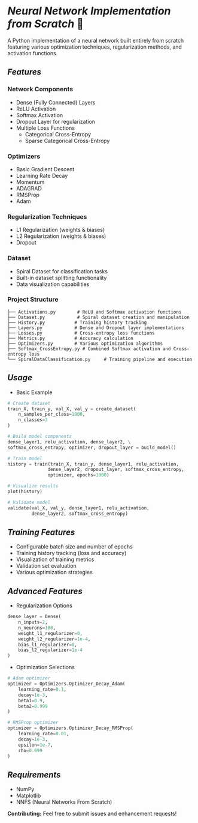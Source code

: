 # _**Neural Network Implementation from Scratch**_ 🧠
A Python implementation of a neural network built entirely from scratch featuring various optimization techniques, regularization methods, and activation functions.

## ***Features***

### Network Components

* Dense (Fully Connected) Layers
* ReLU Activation
* Softmax Activation
* Dropout Layer for regularization
* Multiple Loss Functions
    * Categorical Cross-Entropy
    * Sparse Categorical Cross-Entropy
  
### Optimizers
  * Basic Gradient Descent
  * Learning Rate Decay
  * Momentum
  * ADAGRAD
  * RMSProp
  * Adam

### Regularization Techniques
* L1 Regularization (weights & biases)
* L2 Regularization (weights & biases)
* Dropout

### Dataset
* Spiral Dataset for classification tasks
* Built-in dataset splitting functionality
* Data visualization capabilities

### Project Structure
```
├── Activations.py        # ReLU and Softmax activation functions
├── Dataset.py            # Spiral dataset creation and manipulation
├── History.py           # Training history tracking
├── Layers.py            # Dense and Dropout layer implementations
├── Losses.py            # Cross-entropy loss functions
├── Metrics.py           # Accuracy calculation
├── Optimizers.py        # Various optimization algorithms
├── Softmax_CrossEntropy.py # Combined Softmax activation and Cross-entropy loss
└── SpiralDataClassification.py     # Training pipeline and execution 
```

## ***Usage***
  * Basic Example

```python
# Create dataset
train_X, train_y, val_X, val_y = create_dataset(
    n_samples_per_class=1000, 
    n_classes=3
)

# Build model components
dense_layer1, relu_activation, dense_layer2, \
softmax_cross_entropy, optimizer, dropout_layer = build_model()

# Train model
history = train(train_X, train_y, dense_layer1, relu_activation, 
               dense_layer2, dropout_layer, softmax_cross_entropy, 
               optimizer, epochs=1000)

# Visualize results
plot(history)

# Validate model
validate(val_X, val_y, dense_layer1, relu_activation, 
         dense_layer2, softmax_cross_entropy)
```

## ***Training Features***
* Configurable batch size and number of epochs
* Training history tracking (loss and accuracy)
* Visualization of training metrics
* Validation set evaluation
* Various optimization strategies

## ***Advanced Features***
* Regularization Options
```python
dense_layer = Dense(
    n_inputs=2, 
    n_neurons=100,
    weight_l1_regularizer=0,
    weight_l2_regularizer=1e-4,
    bias_l1_regularizer=0,
    bias_l2_regularizer=1e-4
)
```

* Optimization Selections
```python
# Adam optimizer
optimizer = Optimizers.Optimizer_Decay_Adam(
    learning_rate=0.1, 
    decay=1e-3, 
    beta1=0.9, 
    beta2=0.999
)

# RMSProp optimizer
optimizer = Optimizers.Optimizer_Decay_RMSProp(
    learning_rate=0.01, 
    decay=1e-3, 
    epsilon=1e-7, 
    rho=0.999
)
```

## ***Requirements***
* NumPy
* Matplotlib
* NNFS (Neural Networks From Scratch)

**Contributing:**
Feel free to submit issues and enhancement requests!
